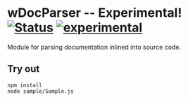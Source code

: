 
# wDocParser -- Experimental! [![Status](https://github.com/Wandalen/wDocParser/workflows/Test/badge.svg)](https://github.com/Wandalen/wDocParser/actions?query=workflow%3ATest) [![experimental](https://img.shields.io/badge/stability-experimental-orange.svg)](https://github.com/emersion/stability-badges#experimental)

Module for parsing documentation inlined into source code.

## Try out
```
npm install
node sample/Sample.js
```


